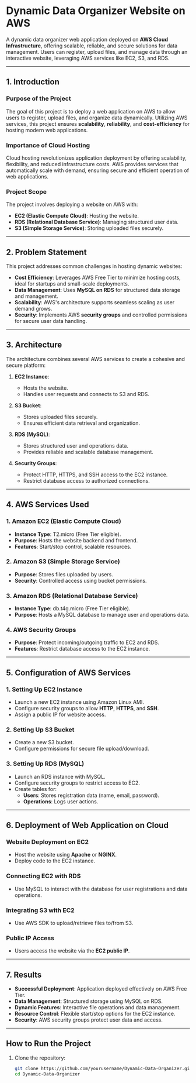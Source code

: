 # Dynamic Data Organizer Website on AWS

A dynamic data organizer web application deployed on **AWS Cloud Infrastructure**, offering scalable, reliable, and secure solutions for data management. Users can register, upload files, and manage data through an interactive website, leveraging AWS services like EC2, S3, and RDS.

---

## 1. Introduction

### Purpose of the Project
The goal of this project is to deploy a web application on AWS to allow users to register, upload files, and organize data dynamically. Utilizing AWS services, this project ensures **scalability**, **reliability**, and **cost-efficiency** for hosting modern web applications.

### Importance of Cloud Hosting
Cloud hosting revolutionizes application deployment by offering scalability, flexibility, and reduced infrastructure costs. AWS provides services that automatically scale with demand, ensuring secure and efficient operation of web applications.

### Project Scope
The project involves deploying a website on AWS with:
- **EC2 (Elastic Compute Cloud)**: Hosting the website.
- **RDS (Relational Database Service)**: Managing structured user data.
- **S3 (Simple Storage Service)**: Storing uploaded files securely.

---

## 2. Problem Statement

This project addresses common challenges in hosting dynamic websites:
- **Cost Efficiency**: Leverages AWS Free Tier to minimize hosting costs, ideal for startups and small-scale deployments.
- **Data Management**: Uses **MySQL on RDS** for structured data storage and management.
- **Scalability**: AWS's architecture supports seamless scaling as user demand grows.
- **Security**: Implements AWS **security groups** and controlled permissions for secure user data handling.

---

## 3. Architecture

The architecture combines several AWS services to create a cohesive and secure platform:

1. **EC2 Instance**:
   - Hosts the website.
   - Handles user requests and connects to S3 and RDS.

2. **S3 Bucket**:
   - Stores uploaded files securely.
   - Ensures efficient data retrieval and organization.

3. **RDS (MySQL)**:
   - Stores structured user and operations data.
   - Provides reliable and scalable database management.

4. **Security Groups**:
   - Protect HTTP, HTTPS, and SSH access to the EC2 instance.
   - Restrict database access to authorized connections.

---

## 4. AWS Services Used

### 1. Amazon EC2 (Elastic Compute Cloud)
- **Instance Type**: T2.micro (Free Tier eligible).
- **Purpose**: Hosts the website backend and frontend.
- **Features**: Start/stop control, scalable resources.

### 2. Amazon S3 (Simple Storage Service)
- **Purpose**: Stores files uploaded by users.
- **Security**: Controlled access using bucket permissions.

### 3. Amazon RDS (Relational Database Service)
- **Instance Type**: db.t4g.micro (Free Tier eligible).
- **Purpose**: Hosts a MySQL database to manage user and operations data.

### 4. AWS Security Groups
- **Purpose**: Protect incoming/outgoing traffic to EC2 and RDS.
- **Features**: Restrict database access to the EC2 instance.

---

## 5. Configuration of AWS Services

### 1. Setting Up EC2 Instance
- Launch a new EC2 instance using Amazon Linux AMI.
- Configure security groups to allow **HTTP**, **HTTPS**, and **SSH**.
- Assign a public IP for website access.

### 2. Setting Up S3 Bucket
- Create a new S3 bucket.
- Configure permissions for secure file upload/download.

### 3. Setting Up RDS (MySQL)
- Launch an RDS instance with MySQL.
- Configure security groups to restrict access to EC2.
- Create tables for:
  - **Users**: Stores registration data (name, email, password).
  - **Operations**: Logs user actions.

---

## 6. Deployment of Web Application on Cloud

### Website Deployment on EC2
- Host the website using **Apache** or **NGINX**.
- Deploy code to the EC2 instance.

### Connecting EC2 with RDS
- Use MySQL to interact with the database for user registrations and data operations.

### Integrating S3 with EC2
- Use AWS SDK to upload/retrieve files to/from S3.

### Public IP Access
- Users access the website via the **EC2 public IP**.

---

## 7. Results

- **Successful Deployment**: Application deployed effectively on AWS Free Tier.
- **Data Management**: Structured storage using MySQL on RDS.
- **Dynamic Features**: Interactive file operations and data management.
- **Resource Control**: Flexible start/stop options for the EC2 instance.
- **Security**: AWS security groups protect user data and access.

---

## How to Run the Project

1. Clone the repository:
   ```bash
   git clone https://github.com/yourusername/Dynamic-Data-Organizer.git
   cd Dynamic-Data-Organizer
